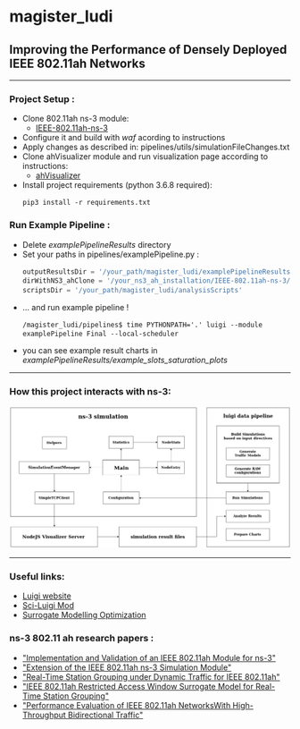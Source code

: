 # magister_ludi

## Improving the Performance of Densely Deployed IEEE 802.11ah Networks
---
### Project Setup :
+ Clone 802.11ah ns-3 module: 
  + [IEEE-802.11ah-ns-3](https://github.com/imec-idlab/IEEE-802.11ah-ns-3)
+ Configure it and build with *waf* acording to instructions 
+ Apply changes as described in:  pipelines/utils/simulationFileChanges.txt
+ Clone ahVisualizer module and run visualization page according to instructions:
  + [ahVisualizer](https://github.com/imec-idlab/ahVisualizer)
+ Install project requirements (python 3.6.8 required):
  ```console
  pip3 install -r requirements.txt
  ```

### Run Example Pipeline :
+ Delete *examplePipelineResults* directory
+ Set your paths in pipelines/examplePipeline.py :
  ```python
  outputResultsDir = '/your_path/magister_ludi/examplePipelineResults/'
  dirWithNS3_ahClone = '/your_ns3_ah_installation/IEEE-802.11ah-ns-3/'
  scriptsDir = '/your_path/magister_ludi/analysisScripts'
  ```
+ ... and run example pipeline !
  ```console
  /magister_ludi/pipelines$ time PYTHONPATH='.' luigi --module examplePipeline Final --local-scheduler
  ```
+ you can see example result charts in *examplePipelineResults/example_slots_saturation_plots*

---

### How this project interacts with ns-3:

![How it works with ns-3](ProgramStructure.png)

---

### Useful links:

+ [Luigi website](https://luigi.readthedocs.io/en/stable/index.html)
+ [Sci-Luigi Mod](https://github.com/pharmbio/sciluigi)
+ [Surrogate Modelling Optimization](https://github.com/letiangit/SUMO_optimization)

### ns-3 802.11 ah research papers : 

+ ["Implementation and Validation of an IEEE 802.11ah Module for ns-3"](https://www.researchgate.net/publication/301328811_Implementation_and_validation_of_an_IEEE_80211ah_module_for_NS-3)
+ ["Extension of the IEEE 802.11ah ns-3 Simulation Module"](https://www.researchgate.net/publication/324910418_Extension_of_the_IEEE_80211ah_ns-3_Simulation_Module)
+ ["Real-Time Station Grouping under Dynamic Traffic for IEEE 802.11ah"](https://www.researchgate.net/publication/318014653_Real-Time_Station_Grouping_under_Dynamic_Traffic_for_IEEE_80211ah)
+ ["IEEE 802.11ah Restricted Access Window Surrogate Model for Real-Time Station Grouping"](https://www.researchgate.net/publication/324910349_IEEE_80211ah_Restricted_Access_Window_Surrogate_Model_for_Real-Time_Station_Grouping)
+ ["Performance Evaluation of IEEE 802.11ah NetworksWith High-Throughput Bidirectional Traffic"](https://www.researchgate.net/publication/322667771_Performance_Evaluation_of_IEEE_80211ah_Networks_With_High-Throughput_Bidirectional_Traffic)